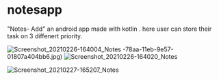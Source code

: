 # notesapp

"Notes- Add" an android app made with kotlin .
here user can store their task on 3 diffenert priority. 

![Screenshot_20210226-164004_Notes](https://user-images.githubusercontent.com/72352873/109385682-8f5de180-78aa-11eb-8d00-18e563d57b0b.jpg)
-78aa-11eb-9e57-01807a404bb6.jpg)
![Screenshot_20210226-164020_Notes](https://user-images.githubusercontent.com/72352873/109385715-c2a07080-78aa-11eb-8a26-538466a3bccc.jpg)

![Screenshot_20210227-165207_Notes](https://user-images.githubusercontent.com/72352873/109385754-0eebb080-78ab-11eb-8a03-44fd4b4dc8a9.jpg)
